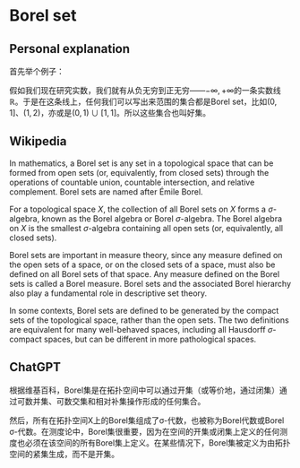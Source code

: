 # Borel set

## Personal explanation

首先举个例子：

假如我们现在研究实数，我们就有从负无穷到正无穷——$-\infty , + \infty$的一条实数线$\mathbb{R}$。于是在这条线上，任何我们可以写出来范围的集合都是Borel set，比如$(0,1]$、$(1,2)$，亦或是$(0,1) \cup  [1,1]$。所以这些集合也叫好集。



## Wikipedia

In mathematics, a Borel set is any set in a topological space that can be formed from open sets (or, equivalently, from closed sets) through the operations of countable union, countable intersection, and relative complement. Borel sets are named after Émile Borel.

For a topological space $X$, the collection of all Borel sets on $X$ forms a $\sigma$-algebra, known as the Borel algebra or Borel $\sigma$-algebra. The Borel algebra on $X$ is the smallest $\sigma$-algebra containing all open sets (or, equivalently, all closed sets).

Borel sets are important in measure theory, since any measure defined on the open sets of a space, or on the closed sets of a space, must also be defined on all Borel sets of that space. Any measure defined on the Borel sets is called a Borel measure. Borel sets and the associated Borel hierarchy also play a fundamental role in descriptive set theory.

In some contexts, Borel sets are defined to be generated by the compact sets of the topological space, rather than the open sets. The two definitions are equivalent for many well-behaved spaces, including all Hausdorff $\sigma$-compact spaces, but can be different in more pathological spaces.

## ChatGPT

根据维基百科，Borel集是在拓扑空间中可以通过开集（或等价地，通过闭集）通过可数并集、可数交集和相对补集操作形成的任何集合。

然后，所有在拓扑空间X上的Borel集组成了σ-代数，也被称为Borel代数或Borel σ-代数。在测度论中，Borel集很重要，因为在空间的开集或闭集上定义的任何测度也必须在该空间的所有Borel集上定义。在某些情况下，Borel集被定义为由拓扑空间的紧集生成，而不是开集​。